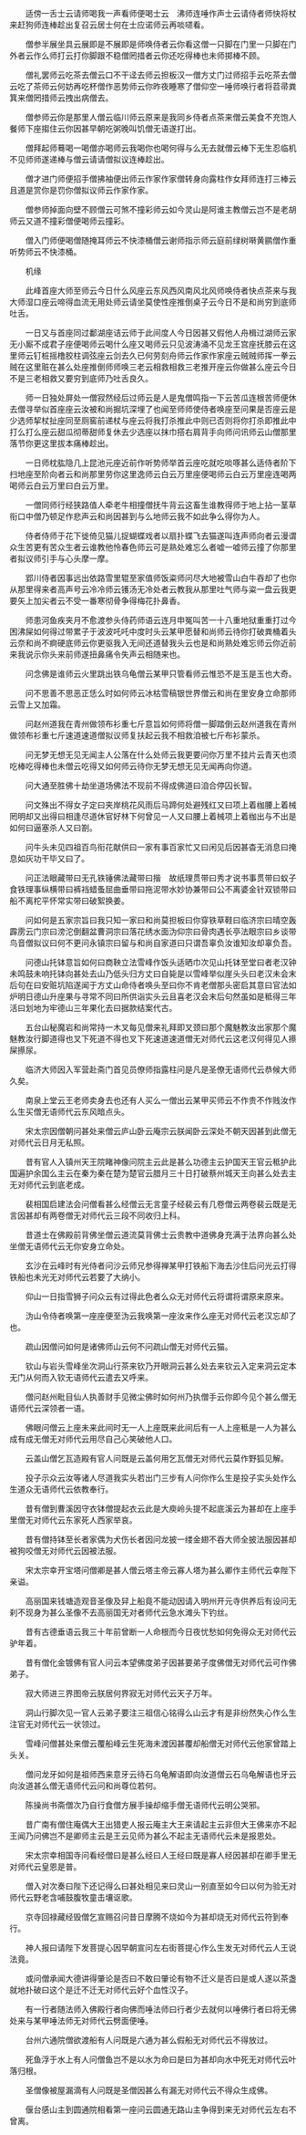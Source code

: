 <!-- { "loadSidebar": true } -->
　　适傍一舌士云请师喝我一声看师便喝士云　沸师连唾作声士云请侍者师快将杖来赶狗师连棒趁出复召云居士何在士应诺师云再啖嚃看。

　　僧参半展坐具云展即是不展即是师唤侍者云你看这僧一只脚在门里一只脚在门外者云作么师打云打你脚跟不稳僧罔措者云你还吃得棒也未师掷棒不顾。

　　僧礼罢师云吃茶去僧云口不干迳去师云担板汉一僧方丈门过师招手云吃茶去僧云吃了茶师云何妨再吃杯僧作恶势师云你昨夜睡寒了僧仰空一唾师唤行者将苕帚粪箕来僧罔措师云拽出病僧去。

　　僧参师云你是那里人僧云临川师云原来是我同乡侍者点茶来僧云美食不充饱人餐师下座搊住云你因甚早朝吃粥晚叫饥僧无语遂打出。

　　僧拜起师蓦喝一喝僧亦喝师云我喝你也喝何得与么无去就僧云棒下无生忍临机不见师师遂递棒与僧云请请僧拟议连棒趁出。

　　僧才进门师便招手僧拂袖便出师云作家作家僧转身向露柱作女拜师连打三棒云且道是赏你是罚你僧拟议师云作家作家。

　　僧参师掉面向壁不顾僧云可煞不撞彩师云如今灵山是阿谁主教僧云岂不是老胡师云又道不撞彩僧便喝师云撞彩。

　　僧入门师便喝僧随掩耳师云不快漆桶僧云谢师指示师云庭前绿树啭黄鹂僧作重听势师云不快漆桶。

　　机缘

　　此峰首座大师至师云今日什么风座云东风西风南风北风师唤侍者快点茶来与我大师湿口座云啼得血流无用处师云请坐莫使性座推倒桌子云今日不是和尚穷到底师吐舌。

　　一日又与首座同过鄱湖座诘云师于此间度人今日因甚又假他人舟楫过湖师云家无小厮不成君子座便喝师云喝什么座又喝师云只见波涛涌不见龙王宫座抚膝云在这里师云钉桩摇橹胶柱调弦座云剑去久已何劳刻舟师云作家作家座云贼贼师挥一拳云贼在这里赃在甚么处座推倒师师唤三老云相救相救三老推开座云你做甚么座云今日不是三老相救又要穷到底师乃吐舌良久。

　　师一日独处屏处一僧寂然经后过师云是人是鬼僧鸣指一下云苦瓜连根苦师便休去僧寻举似首座座云汝被和尚掘坑深埋了也闻至师师使侍者唤座至问果是否座云是少选师挈杖扯座同至厕窖前递杖与座云将我打杀推此中则已否则将你打杀即推此中打么打么座云甜瓜彻蒂甜师复休去少选座以抹巾搭右肩背手向师问讯师云山僧那里落节你更这里拔本痛棒趁出。

　　一日师枕肱隐几上昆池元座近前作听势师举首云座吃就吃啖啄甚么适侍者阶下扫地座至阶向者云和尚那里劳你这里逸师云白云万里座便喝师云白云万里座连喝两喝师云白云万里曰白云万里。

　　一僧同师行经狭路值人牵老牛相撞僧抚牛背云这畜生谁教得师于地上拈一茎草衔口中僧乃顿足作悲声云和尚因甚到与么地师云我不如此争么得你为人。

　　侍者侍师于花下徙倚见猫儿捉蝴蝶戏者以扇扑蝶飞去猫遂叫连声师向者云漫谓众生苦更有苦众生者云谁教他怜春色师云可是熟处难忘么者嘘一嘘师云撞了你那里者拟议师引手与心头摩一摩。

　　郢川侍者因事远出依路雪里辊至家值师饭粢师问尽大地被雪山白牛吞却了也你从那里得来者高声号云冷冷师云镬汤无冷处者云教我从那里吐气师与粢一盘云我更要矢上加尖者云不受一番寒彻骨争得梅花扑鼻香。

　　师患河鱼疾夹月不愈渡参头侍药师语云连月申冤叫苦一十八重地狱重重打过今困沸屎如何得过带累子于波波吒吒中度时头云某甲愿替和尚师云待你打破粪桶着头云奈和尚不痾硬底师云你更驱我入无间还道替我头云也是和尚熟处难忘师云你近前来我说示你头来前师遂扭鼻痛令失声云相随来也。

　　问念佛是谁师云火里跳出铁乌龟僧云某甲只管看师云惟恐不是玉是玉也大奇。

　　问不思善不思恶正恁么时如何师云冰枯雪稿银世界僧云和尚在里安身立命那师云雪上又加霜。

　　问赵州道我在青州做领布衫重七斤意旨如何师将僧一脚踏倒云赵州道我在青州做领布衫重七斤速道速道僧拟议师复扶起云我不相救洎被七斤布衫蒙杀。

　　问无梦无想无见无闻主人公落在什么处师云我更要问你万里不挂片云青天也须吃棒吃得棒也未僧云吃得又如何师云待你无梦无想无见无闻再向你道。

　　问大通至胜佛十劫坐道场佛法不现前不得成佛道曰洎合停囚长智。

　　问文殊出不得女子定曰夹岸桃花风雨后马蹄何处避残红又曰项上着枷腰上着械罔明却又出得曰相逢尽道休官好林下何曾见一人又曰腰上着械项上着枷出与不出是如何曰逼塞杀人又曰劄。

　　问牛头未见四祖百鸟衔花献供曰一家有事百家忙又曰闲见后因甚杳无消息曰掩息如灰功干毕又曰了。

　　问正法眼藏带曰无孔铁锤佛法藏带曰揩　故纸理贯带曰秀才说书事贯带曰蚁子食铁理事纵横带曰裤裆蜡蚤屈曲垂带曰拖泥带水妙协兼带曰公不离婆金针双锁带曰船不离柁平怀常实带曰破絮换姜。

　　问如何是五家宗旨曰我只知一家曰和尚莫担板曰你穿铁草鞋曰临济宗曰晴空轰霹雳云门宗曰滂沱倒翻盆曹洞宗曰落花绣水面沩仰宗曰骨肉遇长亭法眼宗曰乡谈带鸟音僧拟议曰何不更问永镇宗曰留与和尚自家道曰只谓吾辜负汝谁知汝却辜负吾。

　　问德山托钵意旨如何曰商鞅立法雪峰作饭头适晒巾次见山托钵至堂曰者老汉钟未鸣鼓未响托钵向甚处去山乃低头归方丈曰自毙是以雪峰举似崖头头曰老汉未会末后句在曰安赃坑陷遂闻于方丈山命侍者唤头至曰你不肯老僧那头密启其意曰官法如炉明日德山升座果与寻常不同曰所供诣实头云且喜老汉会末后句然虽如是秪得三年活曰划地为牢德山三年果化去曰据款结案代古。

　　五台山秘魔岩和尚常持一木叉每见僧来礼拜即叉颈曰那个魔魅教汝出家那个魔魅教汝行脚道得也叉下死道不得也叉下死速道速道僧无对师代云这老汉何得见人攃屎攃尿。

　　临济大师因入军营赴斋门首见员僚师指露柱问是凡是圣僚无语师代云恭候大师久矣。

　　南泉上堂云王老师卖身去也还有人买么一僧出云某甲买师云不作贵不作贱汝作么生买僧无语师代云东风暗点头。

　　宋太宗因僧朝问甚处来僧云庐山卧云庵宗云朕闻卧云深处不朝天因甚到此僧无对师代云日月无私照。

　　昔有官人入镇州天王院睹神像问院主云此是甚么功德主云护国天王官云秪护此国遍护余国么主云在秦为秦在楚为楚官云腊月三十日打破蔡州城天王向甚么处去主无对师代云到底老成。

　　裴相国启建法会问僧看甚么经僧云无言童子经裴云有几卷僧云两卷裴云既是无言因甚却有两卷僧无对师代云三段不同收归上科。

　　昔道士在佛殿前背佛坐僧云道流莫背佛士云贵教中道佛身充满于法界向甚么处坐僧无语师代云无你安身立命处。

　　玄沙在云峰时有光侍者问沙云师兄参得禅某甲打铁船下海去沙住后问光云打得铁船也未光无对师代云若要了大纳小。

　　仰山一日指雪狮子问众云有过得此色者么众无对师代云将谓将谓原来原来。

　　沩山令侍者唤第一座座便至沩云我唤第一座汝来作么座无对师代云老汉忘却了也。

　　疏山因僧问如何是诸佛师山云何不问疏山僧无对师代云猫。

　　钦山与岩头雪峰坐次洞山行茶来钦乃开眼洞云甚么处去来钦云入定来洞云定本无门从何而入钦无语师代云遣去又呼来。

　　僧问赵州毗目仙人执善财手见微尘佛时如何州乃执僧手云你即今见个甚么僧无语师代云深领者一语。

　　佛眼问僧云上座未来此间时无一人上座既来此间后有一人上座秪是一人为甚么成有成无僧无对师代云用尽自己心笑破他人口。

　　云盖山僧乞瓦造殿有官人问既是云盖何用乞瓦僧无对师代云莫作野狐见解。

　　投子示众云汝等诸人尽道我实头若出门三步有人问你作么生是投子实头处作么生道众无语师代云依教奉行。

　　昔有僧到曹溪因守衣钵僧提起衣云此是大庾岭头提不起底溪云为甚却在上座手里僧无对师代云东家死人西家举哀。

　　昔有僧持钵至长者家偶为犬伤长者因问龙披一缕金翅不吞大师全披法服因甚却被狗咬僧无对师代云因被法服。

　　宋太宗幸开宝塔问僧卿是甚人僧云塔主帝云寡人塔为甚么卿作主师代云幸陛下亲谥。

　　高丽国来钱塘造观音圣像及舁上船竟不能动因请入明州开元寺供养后有设问无刹不现身为甚么圣像不去高丽国无对者师代云急水滩头下钓丝。

　　昔有古德垂语云我三十年前曾断一人命根而今日夜忧愁如何免得众无对师代云驴年着。

　　昔有僧化金镀佛有官人问云本望佛度弟子因甚要弟子度佛僧无对师代云可作佛弟子。

　　寂大师进三界图帝云朕居何界寂无对师代云天子万年。

　　洞山行脚次见一官人云弟子要注三祖信心铭得么山云才有是非纷然失心作么生注官无对师代云一状领过。

　　雪峰问僧甚处来僧云覆船峰云生死海未渡因甚覆却船僧无对师代云他家曾踏上头关。

　　僧问龙牙如何是祖师西来意牙云待石乌龟解语即向汝道僧云石乌龟解语也牙云向汝道甚么僧无语师代云问和尚尊位若何。

　　陈操尚书斋僧次乃自行食僧方展手操却缩手僧无语师代云明公哭邪。

　　昔广南有僧住庵偶大王出猎吏人报云庵主大王来请起主云非但大王佛来亦不起王闻乃问佛岂不是卿师主云是王云见师为甚么不起主无语师代云未是报恩处。

　　宋太宗幸相国寺问看经僧曰是甚么经曰人王经曰既是寡人经因甚却在卿手里无对师代云皇恩是普。

　　僧入对次奏曰陛下还记得么曰甚处相见来曰灵山一别直至如今曰以何为验无对师代云野老含哺鼓腹牧童击壤讴歌。

　　京寺回禄藏经毁僧乞宣赐召问昔日摩腾不烧如今为甚却烧无对师代云符到奉行。

　　神人报曰请陛下发菩提心因早朝宣问左右街菩提心作么生发无对师代云人王说法竟。

　　或问僧承闻大德讲得肇论是否曰不敢曰肇论有物不迁义是否曰是或人遂以茶盏就地扑破曰这个是迁不迁无对师代云好个血性汉子。

　　有一行者随法师入佛殿行者向佛而唾法师曰行者少去就何以唾佛行者曰将无佛处来与某甲唾法师无对师代云劈面便唾。

　　台州六通院僧欲渡船有人问既是六通为甚么假船无对师代云不得放过。

　　死鱼浮于水上有人问僧鱼岂不是以水为命曰是曰为甚却向水中死无对师代云叶落归根。

　　圣僧像被屋漏滴有人问既是圣僧因甚么有漏无对师代云不得众生成佛。

　　偃台感山主到圆通院相看第一座问云圆通无路山主争得到来无对师代云左右不曾离。

